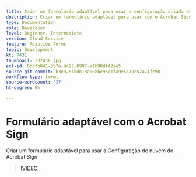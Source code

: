 ```yaml
---
title: Criar um formulário adaptável para usar a configuração criada do Acrobat Sign Cloud Services
description: Criar um formulário adaptável para usar com o Acrobat Sign
type: Documentation
role: Developer
level: Beginner, Intermediate
version: Cloud Service
feature: Adaptive Forms
topic: Development
kt: 7431
thumbnail: 332438.jpg
exl-id: 6bdfb841-3b7e-4c22-8907-a1b98df42ae5
source-git-commit: b3e9251bdb18a008be95c1fa9e5c79252a74fc98
workflow-type: tm+mt
source-wordcount: '37'
ht-degree: 0%

---
```


# Formulário adaptável com o Acrobat Sign


Criar um formulário adaptável para usar a Configuração de nuvem do Acrobat Sign

>[!VIDEO](https://video.tv.adobe.com/v/332438?quality=12&learn=on)
